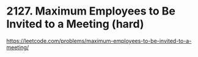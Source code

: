 # 2127. Maximum Employees to Be Invited to a Meeting (hard)

https://leetcode.com/problems/maximum-employees-to-be-invited-to-a-meeting/
